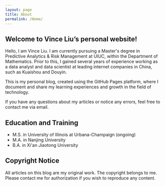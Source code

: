 ```yaml
---
layout: page
title: About
permalink: /Home/
---
```


## Welcome to Vince Liu’s personal website!

Hello, I am Vince Liu. I am currently pursuing a Master's degree in Predictive Analytics & Risk Management at UIUC, within the Department of Mathematics. Prior to this, I gained several years of experience working as a data analyst and data scientist at leading internet companies in China, such as Kuaishou and Douyin.

This is my personal blog, created using the GitHub Pages platform, where I document and share my learning experiences and growth in the field of technology.

If you have any questions about my articles or notice any errors, feel free to contact me via email.

## Education and Training

- M.S. in University of Illinois at Urbana-Champaign (ongoing)
- M.A. in Nanjing University
- B.A. in Xi'an Jiaotong University

## Copyright Notice

All articles on this blog are my original work. The copyright belongs to me. Please contact me for authorization if you wish to reproduce any content.
